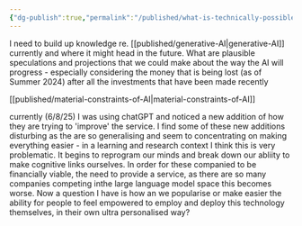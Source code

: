 ```yaml
---
{"dg-publish":true,"permalink":"/published/what-is-technically-possible-with-ai-now-and-in-the-future/","noteIcon":""}
---
```


I need to build up knowledge re. [[published/generative-AI\|generative-AI]] currently and where it might head in the future. What are plausible speculations and projections that we could make about the way the AI will progress - especially considering the money that is being lost (as of Summer 2024) after all the investments that have been made recently 

[[published/material-constraints-of-AI\|material-constraints-of-AI]]

currently (6/8/25) I was using chatGPT and noticed a new addition of how they are trying to 'improve' the service. I find some of these new additions disturbing as the are so generalising and seem to concentrating on making everything easier - in a learning and research context I think this is very problematic. It begins to reprogram our minds and break down our abliity to make cognitive links ourselves. In order for these companied to be financially viable, the need to provide a service, as there are so many companies competing inthe large language model space this becomes worse. Now a question I have is how an we popularise or make easier the ability for people to feel empowered to employ and deploy this technology themselves, in their own ultra personalised way?